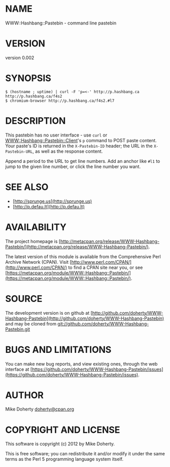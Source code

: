 # NAME

WWW::Hashbang::Pastebin - command line pastebin

# VERSION

version 0.002

# SYNOPSIS

    $ (hostname ; uptime) | curl -F 'p=<-' http://p.hashbang.ca
    http://p.hashbang.ca/f4s2
    $ chromium-browser http://p.hashbang.ca/f4s2.#l7

# DESCRIPTION

This pastebin has no user interface - use `curl` or [WWW::Hashbang::Pastebin::Client](http://search.cpan.org/perldoc?WWW::Hashbang::Pastebin::Client)'s
`p` command to POST paste content. Your paste's ID is returned in the
`X-Pastebin-ID` header; the URL in the `X-Pastebin-URL`, as well as the response
content.

Append a period to the URL to get line numbers. Add an anchor like `#l1` to
jump to the given line number, or click the line number you want.

# SEE ALSO

- [http://sprunge.us](http://sprunge.us)
- [http://p.defau.lt](http://p.defau.lt)

# AVAILABILITY

The project homepage is [http://metacpan.org/release/WWW-Hashbang-Pastebin/](http://metacpan.org/release/WWW-Hashbang-Pastebin/).

The latest version of this module is available from the Comprehensive Perl
Archive Network (CPAN). Visit [http://www.perl.com/CPAN/](http://www.perl.com/CPAN/) to find a CPAN
site near you, or see [https://metacpan.org/module/WWW::Hashbang::Pastebin/](https://metacpan.org/module/WWW::Hashbang::Pastebin/).

# SOURCE

The development version is on github at [http://github.com/doherty/WWW-Hashbang-Pastebin](http://github.com/doherty/WWW-Hashbang-Pastebin)
and may be cloned from [git://github.com/doherty/WWW-Hashbang-Pastebin.git](git://github.com/doherty/WWW-Hashbang-Pastebin.git)

# BUGS AND LIMITATIONS

You can make new bug reports, and view existing ones, through the
web interface at [https://github.com/doherty/WWW-Hashbang-Pastebin/issues](https://github.com/doherty/WWW-Hashbang-Pastebin/issues).

# AUTHOR

Mike Doherty <doherty@cpan.org>

# COPYRIGHT AND LICENSE

This software is copyright (c) 2012 by Mike Doherty.

This is free software; you can redistribute it and/or modify it under
the same terms as the Perl 5 programming language system itself.